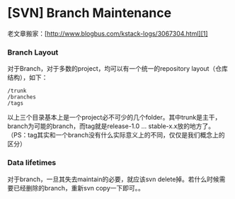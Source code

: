 # [SVN] Branch Maintenance

老文章搬家：[http://www.blogbus.com/kstack-logs/3067304.html][1]

### Branch Layout

对于Branch，对于多数的project，均可以有一个统一的repository layout（仓库结构），如下：

```
/trunk
/branches
/tags
```

以上三个目录基本上是一个project必不可少的几个folder。其中trunk是主干，branch为可能的branch，而tag就是release-1.0 ... stable-x.x放的地方了。（PS：tag其实和一个branch没有什么实际意义上的不同，仅仅是我们概念上的区分）

### Data lifetimes

对于branch，一旦其失去maintain的必要，就应该svn delete掉。若什么时候需要已经删除的branch，重新svn copy一下即可。。


[1]:http://www.blogbus.com/kstack-logs/3067304.html
